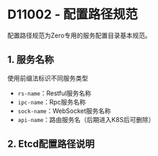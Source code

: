 # D11002 - 配置路径规范

配置路径规范为Zero专用的服务配置目录基本规范。

## 1. 服务名称

使用前缀法标识不同服务类型

* `rs-name`：Restful服务名称
* `ipc-name`：Rpc服务名称
* `sock-name`：WebSocket服务名称
* `api-name`：路由服务名（后期进入K8S后可删除）

## 2. Etcd配置路径说明





